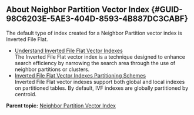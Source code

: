 ## About Neighbor Partition Vector Index {#GUID-98C6203E-5AE3-404D-8593-4B887DC3CABF}

The default type of index created for a Neighbor Partition vector index is Inverted File Flat. 

  * [Understand Inverted File Flat Vector Indexes](understand-inverted-file-flat-vector-indexes.md)  
The Inverted File Flat vector index is a technique designed to enhance search efficiency by narrowing the search area through the use of neighbor partitions or clusters. 
  * [Inverted File Flat Vector Indexes Partitioning Schemes](inverted-file-flat-vector-indexes-partitioning-schemes.md)  
Inverted File Flat vector indexes support both global and local indexes on partitioned tables. By default, IVF indexes are globally partitioned by centroid. 



**Parent topic:** [Neighbor Partition Vector Index](neighbor-partition-vector-index.md)
